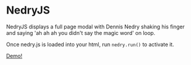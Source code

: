 # NedryJS

NedryJS displays a full page modal with Dennis Nedry shaking his finger and saying 'ah ah ah you didn't say the magic word' on loop.

Once nedry.js is loaded into your html, run `nedry.run()` to activate it.


[Demo!](http://theonetheonlydavidbrown.github.io/NedryJS/)

